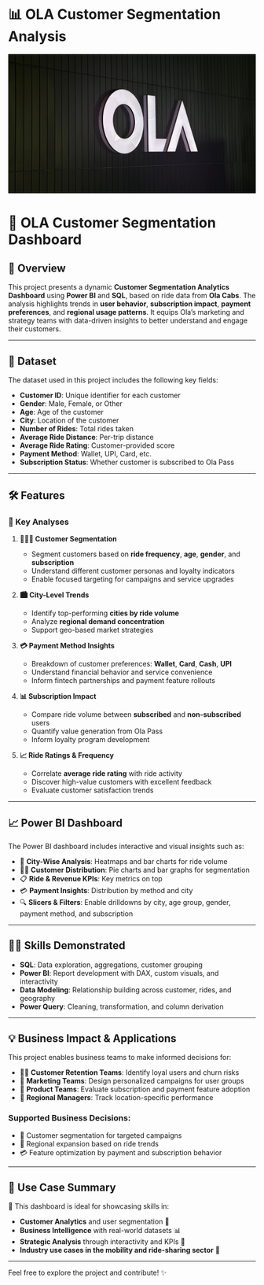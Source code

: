 # 📊 OLA Customer Segmentation Analysis
![ola png](https://github.com/saicharannetha/OLA-customer-segmentation-analysis/blob/main/ola%20png.jpg)

# 🚖 OLA Customer Segmentation Dashboard

## 🚀 Overview

This project presents a dynamic **Customer Segmentation Analytics Dashboard** using **Power BI** and **SQL**, based on ride data from **Ola Cabs**. The analysis highlights trends in **user behavior**, **subscription impact**, **payment preferences**, and **regional usage patterns**. It equips Ola’s marketing and strategy teams with data-driven insights to better understand and engage their customers.

---

## 📅 Dataset

The dataset used in this project includes the following key fields:

- **Customer ID**: Unique identifier for each customer  
- **Gender**: Male, Female, or Other  
- **Age**: Age of the customer  
- **City**: Location of the customer  
- **Number of Rides**: Total rides taken  
- **Average Ride Distance**: Per-trip distance  
- **Average Ride Rating**: Customer-provided score  
- **Payment Method**: Wallet, UPI, Card, etc.  
- **Subscription Status**: Whether customer is subscribed to Ola Pass  

---

## 🛠 Features

### 🧠 Key Analyses

1. **🧑‍🤝‍🧑 Customer Segmentation**
   - Segment customers based on **ride frequency**, **age**, **gender**, and **subscription**
   - Understand different customer personas and loyalty indicators  
   - Enable focused targeting for campaigns and service upgrades  

2. **🏙️ City-Level Trends**
   - Identify top-performing **cities by ride volume**
   - Analyze **regional demand concentration**  
   - Support geo-based market strategies  

3. **💳 Payment Method Insights**
   - Breakdown of customer preferences: **Wallet**, **Card**, **Cash**, **UPI**
   - Understand financial behavior and service convenience  
   - Inform fintech partnerships and payment feature rollouts  

4. **📊 Subscription Impact**
   - Compare ride volume between **subscribed** and **non-subscribed** users  
   - Quantify value generation from Ola Pass  
   - Inform loyalty program development  

5. **📈 Ride Ratings & Frequency**
   - Correlate **average ride rating** with ride activity  
   - Discover high-value customers with excellent feedback  
   - Evaluate customer satisfaction trends  

---

## 📈 Power BI Dashboard

The Power BI dashboard includes interactive and visual insights such as:

- 📍 **City-Wise Analysis**: Heatmaps and bar charts for ride volume  
- 🧑‍🔬 **Customer Distribution**: Pie charts and bar graphs for segmentation  
- 📋 **Ride & Revenue KPIs**: Key metrics on top  
- 💳 **Payment Insights**: Distribution by method and city  
- 🔍 **Slicers & Filters**: Enable drilldowns by city, age group, gender, payment method, and subscription  

---

## 🧑‍💻 Skills Demonstrated

- **SQL**: Data exploration, aggregations, customer grouping  
- **Power BI**: Report development with DAX, custom visuals, and interactivity  
- **Data Modeling**: Relationship building across customer, rides, and geography  
- **Power Query**: Cleaning, transformation, and column derivation  

---

## 💡 Business Impact & Applications

This project enables business teams to make informed decisions for:

- 🧑‍💼 **Customer Retention Teams**: Identify loyal users and churn risks  
- 📣 **Marketing Teams**: Design personalized campaigns for user groups  
- 🧠 **Product Teams**: Evaluate subscription and payment feature adoption  
- 📍 **Regional Managers**: Track location-specific performance  

### Supported Business Decisions:

- 🎯 Customer segmentation for targeted campaigns  
- 📍 Regional expansion based on ride trends  
- 💳 Feature optimization by payment and subscription behavior  

---

## 📎 Use Case Summary

📌 This dashboard is ideal for showcasing skills in:

- **Customer Analytics** and user segmentation 👥  
- **Business Intelligence** with real-world datasets 📊  
- **Strategic Analysis** through interactivity and KPIs 🚀  
- **Industry use cases in the mobility and ride-sharing sector** 🚖  

---

Feel free to explore the project and contribute! ✨
